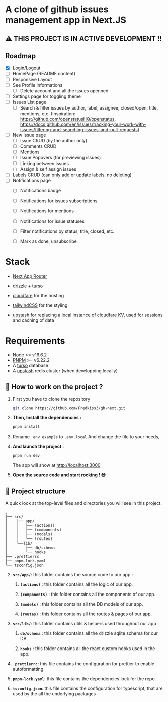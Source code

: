 # A clone of github issues management app in Next.JS

## ⚠️ THIS PROJECT IS IN ACTIVE DEVELOPMENT !!

## Roadmap

- [x] Login/Logout 
- [ ] HomePage (README content)
- [ ] Responsive Layout 
- [ ] See Profile informations
   - [ ] Delete account and all the issues openned
- [ ] Settings page for toggling theme
- [ ] Issues List page
   - [ ] Search & filter issues by author, label, assignee, closed/open, title, mentions, etc. (Inspiration: https://github.com/openstatusHQ/openstatus, https://docs.github.com/en/issues/tracking-your-work-with-issues/filtering-and-searching-issues-and-pull-requests)
- [ ] New issue page
   - [ ] Issue CRUD (by the author only)
   - [ ] Comments CRUD
   - [ ] Mentions 
   - [ ] Issue Popovers (for previewing issues)
   - [ ] Linking between issues
   - [ ] Assign & self assign issues
- [ ] Labels CRUD (can only add or update labels, no deleting)
- [ ] Notifications page
   - [ ] Notifications badge
   - [ ] Notifications for issues subscriptions 
   - [ ] Notifications for mentions
   - [ ] Notifications for issue statuses
   - [ ] Filter notifications by status, title, closed, etc.
   - [ ] Mark as done, unsubscribe



# Stack

- [Next App Router](https://nextjs.org/docs/app)
- [drizzle](https://orm.drizzle.team/) + [turso](https://turso.tech/)
- [cloudfare](https://cloudfare.com) for the hosting
- [tailwindCSS](https://tailwindcss.com/) for the styling

- [upstash](https://upstash.com/) for replacing a local instance of [cloudfare KV](https://developers.cloudflare.com/workers/runtime-apis/kv), used for sessions and caching of data

# Requirements

- Node >= v16.6.2
- [PNPM](https://pnpm.io/installation) >= v6.22.2
- A [turso](https://turso.tech/) database
- A [upstash](https://upstash.com/) redis cluster (when developping locally)

## 🚀 How to work on the project ?

1. First you have to clone the repository

   ```bash
   git clone https://github.com/Fredkiss3/gh-next.git
   ```

2. **Then, Install the dependencies :**

   ```bash
   pnpm install
   ```

3. Rename `.env.example` to `.env.local` And change the file to your needs,

4. **And launch the project :**

   ```bash
   pnpm run dev
   ```

   The app will show at [http://localhost:3000](http://localhost:3000).

5. **Open the source code and start rocking ! 😎**

## 🧐 Project structure

A quick look at the top-level files and directories you will see in this project.

    .
    ├── src/
    │    ├── app/
    │    │   ├── (actions)
    │    │   ├── (components)
    │    │   ├── (models)
    │    │   └── (routes)
    │    └──lib/
    │        ├── db/schema
    │        └── hooks
    ├── .prettierrc
    ├── pnpm-lock.yaml
    └── tsconfig.json

2. **`src/app/`**: this folder contains the source code to our app :

   1. **`(actions)`** : this folder contains all the logic of our app.

   2. **`(components)`** : this folder contains all the components of our app.

   3. **`(models)`** : this folder contains all the DB models of our app.

   4. **`(routes)`** : this folder contains all the routes & pages of our app.

3. **`src/lib/`**: this folder contains utils & helpers used throughout our app :

   1. **`db/schema`** : this folder contains all the drizzle sqlite schema for our DB.

   2. **`hooks`** : this folder contains all the react custom hooks used in the app.

4. **`.prettierrc`**: this file contains the configuration for prettier to enable autoformatting.

5. **`pnpm-lock.yaml`**: this file contains the dependencies lock for the repo.

6. **`tsconfig.json`**: this file contains the configuration for typescript, that are used by the all the underlying packages
